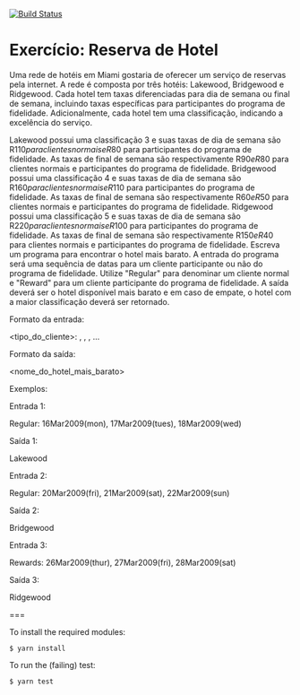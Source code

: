 [![Build Status](https://travis-ci.com/rsilveira65/tw-challenge.svg?token=z2yf7ZpVZudwz9Cxdor9&branch=master)](https://travis-ci.com/rsilveira65/tw-challenge)

# Exercício: Reserva de Hotel

Uma rede de hotéis em Miami gostaria de oferecer um serviço de reservas pela internet. A rede é composta por três hotéis: Lakewood, Bridgewood e Ridgewood. Cada hotel tem taxas diferenciadas para dia de semana ou final de semana, incluindo taxas específicas para participantes do programa de fidelidade. Adicionalmente, cada hotel tem uma classificação, indicando a excelência do serviço.

Lakewood possui uma classificação 3 e suas taxas de dia de semana são R$110 para clientes normais e R$80 para participantes do programa de fidelidade. As taxas de final de semana são respectivamente R$90 e R$80 para clientes normais e participantes do programa de fidelidade.
Bridgewood possui uma classificação 4 e suas taxas de dia de semana são R$160 para clientes normais e R$110 para participantes do programa de fidelidade. As taxas de final de semana são respectivamente R$60 e R$50 para clientes normais e participantes do programa de fidelidade.
Ridgewood possui uma classificação 5 e suas taxas de dia de semana são R$220 para clientes normais e R$100 para participantes do programa de fidelidade. As taxas de final de semana são respectivamente R$150 e R$40 para clientes normais e participantes do programa de fidelidade.
Escreva um programa para encontrar o hotel mais barato. A entrada do programa será uma sequência de datas para um cliente participante ou não do programa de fidelidade. Utilize "Regular" para denominar um cliente normal e "Reward" para um cliente participante do programa de fidelidade. A saída deverá ser o hotel disponível mais barato e em caso de empate, o hotel com a maior classificação deverá ser retornado.


Formato da entrada:

<tipo_do_cliente>: <data1>, <data2>, <data3>, …

Formato da saída:

<nome_do_hotel_mais_barato>


Exemplos:


Entrada 1:

Regular: 16Mar2009(mon), 17Mar2009(tues), 18Mar2009(wed)

Saída 1:

Lakewood


Entrada 2:

Regular: 20Mar2009(fri), 21Mar2009(sat), 22Mar2009(sun)

Saída 2:

Bridgewood


Entrada 3:

Rewards: 26Mar2009(thur), 27Mar2009(fri), 28Mar2009(sat)

Saída 3:

Ridgewood

===

To install the required modules:

```
$ yarn install
```

To run the (failing) test:

```
$ yarn test
```
